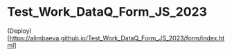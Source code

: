 # Test_Work_DataQ_Form_JS_2023
(Deploy)[https://alimbaeva.github.io/Test_Work_DataQ_Form_JS_2023/form/index.html]
